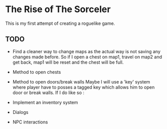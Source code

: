 # The Rise of The Sorceler
This is my first attempt of creating a roguelike game.

## TODO
* Find a cleaner way to change maps as the actual way is not saving any changes made before.
So if I open a chest on map1, travel on map2 and get back, map1 will be reset and the chest will be full.

+ Method to open chests
+ Method to open doors/break walls
Maybe I will use a 'key' system where player have to posses a tagged key which allows him to open door or break walls.
If I do like so :
+ Implement an inventory system

+ Dialogs
+ NPC interactions